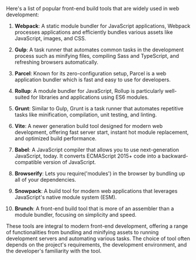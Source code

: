 Here's a list of popular front-end build tools that are widely used in web development:

1. **Webpack**: A static module bundler for JavaScript applications, Webpack processes applications and efficiently bundles various assets like JavaScript, images, and CSS.

2. **Gulp**: A task runner that automates common tasks in the development process such as minifying files, compiling Sass and TypeScript, and refreshing browsers automatically.

3. **Parcel**: Known for its zero-configuration setup, Parcel is a web application bundler which is fast and easy to use for developers.

4. **Rollup**: A module bundler for JavaScript, Rollup is particularly well-suited for libraries and applications using ES6 modules.

5. **Grunt**: Similar to Gulp, Grunt is a task runner that automates repetitive tasks like minification, compilation, unit testing, and linting.

6. **Vite**: A newer generation build tool designed for modern web development, offering fast server start, instant hot module replacement, and optimized build performance.

7. **Babel**: A JavaScript compiler that allows you to use next-generation JavaScript, today. It converts ECMAScript 2015+ code into a backward-compatible version of JavaScript.

8. **Browserify**: Lets you require('modules') in the browser by bundling up all of your dependencies.

9. **Snowpack**: A build tool for modern web applications that leverages JavaScript's native module system (ESM).

10. **Brunch**: A front-end build tool that is more of an assembler than a module bundler, focusing on simplicity and speed.

These tools are integral to modern front-end development, offering a range of functionalities from bundling and minifying assets to running development servers and automating various tasks. The choice of tool often depends on the project's requirements, the development environment, and the developer's familiarity with the tool.